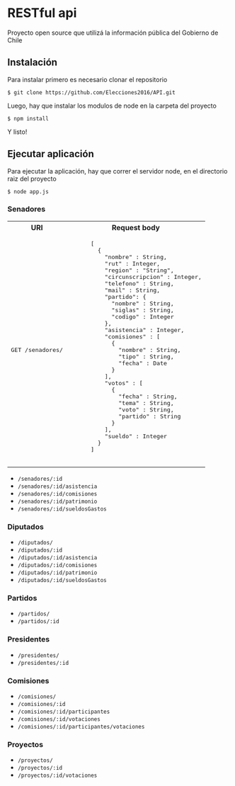 # RESTful api #

Proyecto open source que utilizá la información pública del Gobierno de Chile

## Instalación ##

Para instalar primero es necesario clonar el repositorio

    $ git clone https://github.com/Elecciones2016/API.git

Luego, hay que instalar los modulos de node en la carpeta del proyecto

    $ npm install

Y listo!

## Ejecutar aplicación ##

Para ejecutar la aplicación, hay que correr el servidor node, en el directorio raiz del proyecto

    $ node app.js


### Senadores ###

<table>
  <tr>
    <th>
      URI
    </th>
    <th>
      Request body
    </th>
  </tr>
  <tr>
    <td>
      <pre>GET /senadores/</pre>
    </td>
    <td>
      <pre>
      [
        {
          "nombre" : String,
          "rut" : Integer,
          "region" : "String",
          "circunscripcion" : Integer,
          "telefono" : String,
          "mail" : String,
          "partido": {
            "nombre" : String,
            "siglas" : String,
            "codigo" : Integer
          },
          "asistencia" : Integer,
          "comisiones" : [
            {
              "nombre" : String,
              "tipo" : String,
              "fecha" : Date
            }
          ],
          "votos" : [
            {
              "fecha" : String,
              "tema" : String,
              "voto" : String,
              "partido" : String
            }
          ],
          "sueldo" : Integer
        }
      ]
      </pre>
    </td>
  </tr>
</table>



- `/senadores/:id`
- `/senadores/:id/asistencia`
- `/senadores/:id/comisiones`
- `/senadores/:id/patrimonio`
- `/senadores/:id/sueldosGastos`

### Diputados ###

- `/diputados/`
- `/diputados/:id`
- `/diputados/:id/asistencia`
- `/diputados/:id/comisiones`
- `/diputados/:id/patrimonio`
- `/diputados/:id/sueldosGastos`

### Partidos ###

- `/partidos/`
- `/partidos/:id`

### Presidentes ###

- `/presidentes/`
- `/presidentes/:id`

### Comisiones ###

- `/comisiones/`
- `/comisiones/:id`
- `/comisiones/:id/participantes`
- `/comisiones/:id/votaciones`
- `/comisiones/:id/participantes/votaciones`

### Proyectos ###

- `/proyectos/`
- `/proyectos/:id`
- `/proyectos/:id/votaciones`
